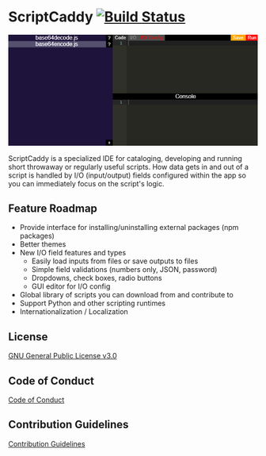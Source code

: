 # ScriptCaddy [![Build Status](https://travis-ci.com/frank-weindel/scriptcaddy.svg?token=ido4ncmx4xST7dTszKWQ&branch=main)](https://travis-ci.com/frank-weindel/scriptcaddy)

<p align="center">
  <img src="demo.gif">
</p>

ScriptCaddy is a specialized IDE for cataloging, developing and running short throwaway or regularly useful scripts. How data gets in and out of a script is handled by I/O (input/output) fields configured within the app so you can immediately focus on the script's logic.

## Feature Roadmap

* Provide interface for installing/uninstalling external packages (npm packages)
* Better themes
* New I/O field features and types
  * Easily load inputs from files or save outputs to files
  * Simple field validations (numbers only, JSON, password)
  * Dropdowns, check boxes, radio buttons
  * GUI editor for I/O config
* Global library of scripts you can download from and contribute to
* Support Python and other scripting runtimes
* Internationalization / Localization

## License

[GNU General Public License v3.0](LICENSE)

## Code of Conduct

[Code of Conduct](CODE_OF_CONDUCT.md)

## Contribution Guidelines

[Contribution Guidelines](CONTRIBUTING.md)

